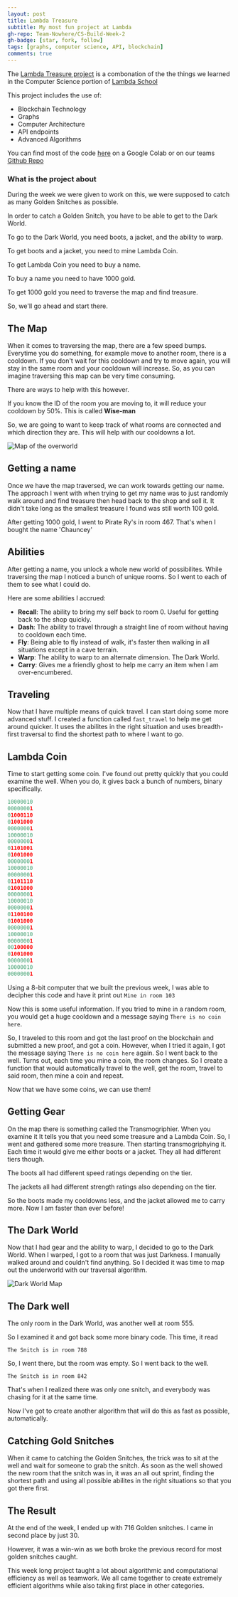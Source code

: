 ```yaml
---
layout: post
title: Lambda Treasure
subtitle: My most fun project at Lambda
gh-repo: Team-Nowhere/CS-Build-Week-2
gh-badge: [star, fork, follow]
tags: [graphs, computer science, API, blockchain]
comments: true
---
```


The [Lambda Treasure project](https://colab.research.google.com/drive/1paReyy2r0PrJuhF355_TdHyx5CPw3yfj) is a combonation of the the things we learned in
the Computer Science portion of [Lambda School](https://lambdaschool.com)

This project includes the use of:

- Blockchain Technology
- Graphs
- Computer Architecture
- API endpoints
- Advanced Algorithms

You can find most of the code [here](https://colab.research.google.com/drive/1paReyy2r0PrJuhF355_TdHyx5CPw3yfj)
on a Google Colab or on our teams [Github Repo](https://github.com/Team-Nowhere/CS-Build-Week-2)

### What is the project about

During the week we were given to work on this, we were supposed to catch as many
Golden Snitches as possible.

In order to catch a Golden Snitch, you have to be able to get to the Dark World.

To go to the Dark World, you need boots, a jacket, and the ability to warp.

To get boots and a jacket, you need to mine Lambda Coin.

To get Lambda Coin you need to buy a name.

To buy a name you need to have 1000 gold.

To get 1000 gold you need to traverse the map and find treasure.

So, we'll go ahead and start there.

## The Map

When it comes to traversing the map, there are a few speed bumps.
Everytime you do something, for example move to another room, there is a
cooldown. If you don't wait for this cooldown and try to move again, you will
stay in the same room and your cooldown will increase. So, as you can imagine
traversing this map can be very time consuming.

There are ways to help with this however.

If you know the ID of the room you are moving to, it will reduce your
cooldown by 50%. This is called **Wise-man**

So, we are going to want to keep track of what rooms are connected and which
direction they are. This will help with our cooldowns a lot.

![Map of the overworld](/img/overworld_map.png)

## Getting a name

Once we have the map traversed, we can work towards getting our name.
The approach I went with when trying to get my name was to just randomly walk
around and find treasure then head back to the shop and sell it. It didn't take
long as the smallest treasure I found was still worth 100 gold.

After getting 1000 gold, I went to Pirate Ry's in room 467. That's when I
bought the name 'Chauncey'

## Abilities

After getting a name, you unlock a whole new world of possibilites. While
traversing the map I noticed a bunch of unique rooms. So I went to each of
them to see what I could do.

Here are some abilities I accrued:

- **Recall**: The ability to bring my self back to room 0. Useful for getting
back to the shop quickly.
- **Dash**: The ability to travel through a straight line of room without having
to cooldown each time.
- **Fly**: Being able to fly instead of walk, it's faster then walking in all
situations except in a cave terrain.
- **Warp**: The ability to warp to an alternate dimension. The Dark World.
- **Carry**: Gives me a friendly ghost to help me carry an item when
I am over-encumbered.

## Traveling

Now that I have multiple means of quick travel. I can start doing some more
advanced stuff. I created a function called `fast_travel` to help me get around
quicker. It uses the abilites in the right situation and uses breadth-first
traversal to find the shortest path to where I want to go.

## Lambda Coin

Time to start getting some coin. I've found out pretty quickly that you could
examine the well. When you do, it gives back a bunch of numbers, binary
specifically.

```python
10000010
00000001
01000110
01001000
00000001
10000010
00000001
01101001
01001000
00000001
10000010
00000001
01101110
01001000
00000001
10000010
00000001
01100100
01001000
00000001
10000010
00000001
00100000
01001000
00000001
10000010
00000001
```

Using a 8-bit computer that we built the previous week, I was able to decipher
this code and have it print out `Mine in room 103`

Now this is some useful information. If you tried to mine in a random room,
you would get a huge cooldown and a message saying `There is no coin here`.

So, I traveled to this room and got the last proof on the blockchain and
submitted a new proof, and got a coin. However, when I tried it again, I got
the message saying `There is no coin here` again. So I went back to the well.
Turns out, each time you mine a coin, the room changes. So I create a function
that would automatically travel to the well, get the room, travel to said
room, then mine a coin and repeat.

Now that we have some coins, we can use them!

## Getting Gear

On the map there is something called the Transmogriphier. When you examine it
It tells you that you need some treasure and a Lambda Coin. So, I went and
gathered some more treasure. Then starting transmogriphying it. Each time it
would give me either boots or a jacket. They all had different tiers though.

The boots all had different speed ratings depending on the tier.

The jackets all had different strength ratings also depending on the tier.

So the boots made my cooldowns less, and the jacket allowed me to carry more.
Now I am faster than ever before!

## The Dark World

Now that I had gear and the ability to warp, I decided to go to the Dark World.
When I warped, I got to a room that was just Darkness. I manually walked around
and couldn't find anything. So I decided it was time to map out the underworld
with our traversal algorithm.

![Dark World Map](/img/dark_map.png)

## The Dark well

The only room in the Dark World, was another well at room 555.

So I examined it and got back some more binary code. This time, it read

`The Snitch is in room 788`

So, I went there, but the room was empty. So I went back to the well.

`The Snitch is in room 842`

That's when I realized there was only one snitch, and everybody was chasing
for it at the same time.

Now I've got to create another algorithm that will do this as fast as
possible, automatically.

## Catching Gold Snitches

When it came to catching the Golden Snitches, the trick was to sit at the well
and wait for someone to grab the snitch. As soon as the well showed the new room
that the snitch was in, it was an all out sprint, finding the shortest path and
using all possible abilites in the right situations so that you got there first.

## The Result

At the end of the week, I ended up with 716 Golden snitches.
I came in second place by just 30.

However, it was a win-win as we both broke the previous record for most golden
snitches caught.

This week long project taught a lot about algorithmic and computational
efficiency as well as teamwork. We all came together to create extremely
efficient algorithms while also taking first place in other categories.